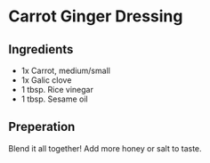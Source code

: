 # Carrot Ginger Dressing 

## Ingredients 

- 1x Carrot, medium/small
- 1x Galic clove
- 1 tbsp. Rice vinegar
- 1 tbsp. Sesame oil 


## Preperation 

Blend it all together! Add more honey or salt to taste.
